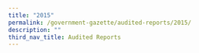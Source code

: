 ```yaml
---
title: "2015"
permalink: /government-gazette/audited-reports/2015/
description: ""
third_nav_title: Audited Reports
---
```

